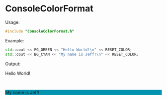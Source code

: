 # ConsoleColorFormat
Usage:
```cpp
#include "ConsoleColorFormat.h"
```

Example:
```cpp
std::cout << FG_GREEN << "Hello World!\n" << RESET_COLOR;
std::cout << BG_CYAN << "My name is Jeff!\n" << RESET_COLOR;
```
Output:  
<p color="green">Hello World!</p><br>
<p style="background-color: #0093B0">My name is Jeff!</p>
